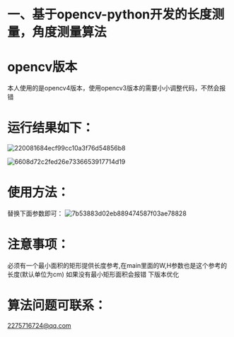 # 一、基于opencv-python开发的长度测量，角度测量算法
# opencv版本
本人使用的是opencv4版本，使用opencv3版本的需要小小调整代码，不然会报错
# 运行结果如下：
![220081684ecf99cc10a3f76d54856b8](https://user-images.githubusercontent.com/109148529/228763622-0fae22f4-bc11-472e-89c8-5bb5db0632eb.png)

![6608d72c2fed26e7336653917714d19](https://user-images.githubusercontent.com/109148529/228763730-258ff1f5-f11e-4ba1-a904-36dfab417b73.png)
# 使用方法：
替换下面参数即可：
![7b53883d02eb889474587f03ae78828](https://user-images.githubusercontent.com/109148529/228764669-79d765a7-d25b-4389-a397-8b62aba3f1c1.png)
# 注意事项：
 必须有一个最小面积的矩形提供长度参考,在main里面的W,H参数也是这个参考的长度(默认单位为cm)
 如果没有最小矩形面积会报错
 下版本优化
# 算法问题可联系：
2275716724@qq.com
